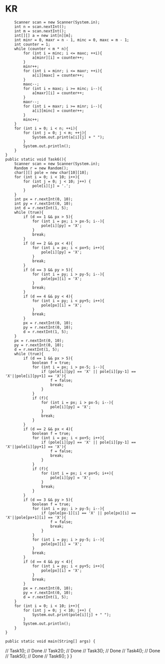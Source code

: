 # KR
        Scanner scan = new Scanner(System.in);
        int n = scan.nextInt();
        int m = scan.nextInt();
        int[][] a = new int[n][m];
        int minr = 0, maxr = n - 1, minc = 0, maxc = m - 1;
        int counter = 1;
        while (counter < m * n){
            for (int i = minc; i <= maxc; ++i){
                a[minr][i] = counter++;
            }
            minr++;
            for (int i = minr; i <= maxr; ++i){
                a[i][maxc] = counter++;
            }
            maxc--;
            for (int i = maxc; i >= minc; i--){
                a[maxr][i] = counter++;
            }
            maxr--;
            for (int i = maxr; i >= minr; i--){
                a[i][minc] = counter++;
            }
            minc++;
        }
        for (int i = 0; i < n; ++i){
            for (int j = 0; j < m; ++j){
                System.out.print(a[i][j] + " ");
            }
            System.out.println();
        }
    }
    public static void Task6(){
        Scanner scan = new Scanner(System.in);
        Random r = new Random();
        char[][] pole = new char[10][10];
        for (int i = 0; i < 10; i++){
            for (int j = 0; j < 10; j++) {
                pole[i][j] = '.';
            }
        }
        int px = r.nextInt(0, 10);
        int py = r.nextInt(0, 10);
        int d = r.nextInt(1, 5);
        while (true){
            if (d == 1 && px > 5){
                for (int i = px; i > px-5; i--){
                    pole[i][py] = 'X';
                }
                break;
            }
            if (d == 2 && px < 4){
                for (int i = px; i < px+5; i++){
                    pole[i][py] = 'X';
                }
                break;
            }
            if (d == 3 && py > 5){
                for (int i = py; i > py-5; i--){
                    pole[px][i] = 'X';
                }
                break;
            }
            if (d == 4 && py < 4){
                for (int i = py; i < py+5; i++){
                    pole[px][i] = 'X';
                }
                break;
            }
            px = r.nextInt(0, 10);
            py = r.nextInt(0, 10);
            d = r.nextInt(1, 5);
        }
        px = r.nextInt(0, 10);
        py = r.nextInt(0, 10);
        d = r.nextInt(1, 5);
        while (true){
            if (d == 1 && px > 5){
                boolean f = true;
                for (int i = px; i > px-5; i--){
                    if (pole[i][py] == 'X' || pole[i][py-1] == 'X'||pole[i][py+1] == 'X'){
                        f = false;
                        break;
                    }
                }
                if (f){
                    for (int i = px; i > px-5; i--){
                        pole[i][py] = 'X';
                    }
                    break;
                }
            }
            if (d == 2 && px < 4){
                boolean f = true;
                for (int i = px; i < px+5; i++){
                    if (pole[i][py] == 'X' || pole[i][py-1] == 'X'||pole[i][py+1] == 'X'){
                        f = false;
                        break;
                    }
                }
                if (f){
                    for (int i = px; i < px+5; i++){
                        pole[i][py] = 'X';
                    }
                    break;
                }
            }
            if (d == 3 && py > 5){
                boolean f = true;
                for (int i = py; i > py-5; i--){
                    if (pole[px-1][i] == 'X' || pole[px][i] == 'X'||pole[px+1][i] == 'X'){
                        f = false;
                        break;
                    }
                }
                for (int i = py; i > py-5; i--){
                    pole[px][i] = 'X';
                }
                break;
            }
            if (d == 4 && py < 4){
                for (int i = py; i < py+5; i++){
                    pole[px][i] = 'X';
                }
                break;
            }
            px = r.nextInt(0, 10);
            py = r.nextInt(0, 10);
            d = r.nextInt(1, 5);
        }
        for (int i = 0; i < 10; i++){
            for (int j = 0; j < 10; j++) {
                System.out.print(pole[i][j] + " ");
            }
            System.out.println();
        }
    }
 
    public static void main(String[] args) {
//        Task1(); // Done
//        Task2(); // Done
//        Task3(); // Done
//        Task4(); // Done
//        Task5(); // Done
//        Task6();
    }
}
